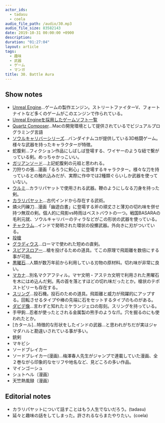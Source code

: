 ```yaml
---
actor_ids:
  - tadasu
  - coela
audio_file_path: /audio/30.mp3
audio_file_size: 83582143
date: 2019-10-31 00:00:00 +0900
description: 
duration: "01:27:04"
layout: article
tags: 
  - 趣味
  - 武器
  - ゲーム
  - マンガ
title: 30. Battle Aura
---
```


## Show notes

- [Unreal Engine](https://www.unrealengine.com/ja/)...ゲームの製作エンジン。ストリートファイターV、フォートナイトなど多くのゲームがこのエンジンで作られている。
- [Unreal Engineを採用したゲームソフト一覧](https://ja.m.wikipedia.org/wiki/Unreal_Engineを採用したゲームソフト一覧)
- [Quartz Composer](https://ja.m.wikipedia.org/wiki/Quartz_Composer)...Macの開発環境として提供されているでビジュアルプログラミング言語
- [ソウルキャリバーシリーズ](https://sc6.soularchive.jp/sp/?)...バンダイナムコが提供している3D格闘ゲーム。様々な武器を持ったキャラクターが特徴。
- 蛇腹剣...フィクション作品にしばしば登場する、ワイヤーのような紐で繋がっている剣。めっちゃかっこいい。
- [ガリアンソード]()...上記蛇腹剣の元祖と思われる。
- 刀狩りの張...漫画「るろうに剣心」に登場するキャラクター。様々な刀を持っているとの触れ込みだが、実際に作中では2種類ぐらいしか武器を使っていない。
- [ウルミ]()...カラリパヤットで使用される武器。鞭のようにしなる刀身を持った剣。
- [カラリパヤット]()...古代インドから存在する武術。
- 燐火円礫刀...漫画「幽遊白書」に登場する斧の頑丈さと薄刃の切れ味を併せ持つ無双の剣。個人的に飛影vs時雨はベストバウトの一つ。戦国BASARAの毛利元就、ソウルキャリバーのティラなどがこの形状の武器を使っている。
- [チャクラム]()...インドで発明された環状の投擲武器。外向きに刃がついている。
- [投槍]()
- [グラディウス]()...ローマで使われた短めの直剣。
- [スピアスロアー]()...槍を投げるための道具。てこの原理で飛距離を数倍にする事が可能。
- [黒曜石]()...人類が数万年前から利用している刃物の原材料。切れ味が非常に良い。
- [マカナ](https://ja.m.wikipedia.org/wiki/マカナ)...別名マクアフティル。マヤ文明・アステカ文明で利用された黒曜石を木にはめ込んだ剣。馬の首を落とすほどの切れ味だったとか。槍状のテポストピリーも存在する。
- [スリング](https://ja.m.wikipedia.org/wiki/投石器)...投石機。投石のための道具。飛距離と威力が飛躍的にアップする。回転させるタイプや棒の先端に石をセットするタイプのものがある。
- [ダビデ像](https://ja.m.wikipedia.org/wiki/ダビデ像_(ミケランジェロ))...言わずと知れたミケランジェロの彫刻。スリングを持っている。
- 手甲鉤...忍者が使ったとされる金属製の熊手のような爪。穴を掘るのにも使われたとか。
- [カタール]...特徴的な形状をしたインドの武器...と思われがちだが実はジャマダハルと勘違いされている事が多い。
- 銃剣
- マキビシ
- ソードブレイカー
- ソードブレイカー(漫画)...梅澤春人先生がジャンプで連載していた漫画、全２巻ながら印象的なセリフや地名など、見どころの多い作品。
- マインゴーシュ
- シュトヘル（漫画）
- 天竺熱風録（漫画）

## Editorial notes
- カラリパヤットについて話すことはもう人生でないだろう。(tadasu)
- 延々と趣味の話をしてしまった。許されるならまたやりたい。(coela)

